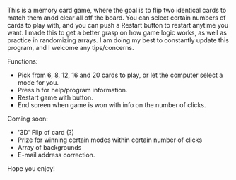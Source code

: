 This is a memory card game, where the goal is to flip two identical cards to match them andd clear all off the board. You can select certain numbers of cards to play with, and you can push a Restart button to restart anytime you want.
 I made this to get a better grasp on how game logic works, as well as practice in randomizing arrays. I am doing my best to constantly update this program, and I welcome any tips/concerns.

Functions:
- Pick from 6, 8, 12, 16 and 20 cards to play, or let the computer select a mode for you.
- Press h for help/program information.
- Restart game with button.
- End screen when game is won with info on the number of clicks.


Coming soon:
- '3D' Flip of card (?)
- Prize for winning certain modes within certain number of clicks
- Array of backgrounds
- E-mail address correction.


Hope you enjoy!




